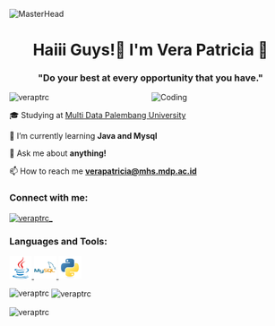 ![MasterHead](https://64.media.tumblr.com/37b5c0c6c5e192711f52f6b69c0c9981/tumblr_p9m67p5yW71x1gtnwo4_r1_1280.gifv)
<h1 align="center">Haiii Guys!👋 I'm Vera Patricia 🤎</h1>
<h3 align="center">"Do your best at every opportunity that you have."</h3>
<img align="right" alt="Coding" width="250" src="https://tutorialaplikasi.com/wp-content/uploads/2016/09/Animasi-bergerak-spongeboob.gif"

<p align="left"> <img src="https://komarev.com/ghpvc/?username=veraptrc&label=Profile%20views&color=0e75b6&style=flat" alt="veraptrc" /> </p>

🎓 Studying at [Multi Data Palembang University](https://mdp.ac.id/)

🌱 I’m currently learning **Java and Mysql**

💬 Ask me about **anything!**

📫 How to reach me **verapatricia@mhs.mdp.ac.id**

<h3 align="left">Connect with me:</h3>
<p align="left">
<a href="https://instagram.com/veraptrc_" target="blank"><img align="center" src="https://raw.githubusercontent.com/rahuldkjain/github-profile-readme-generator/master/src/images/icons/Social/instagram.svg" alt="veraptrc_" height="30" width="40" /></a>
</p>

<h3 align="left">Languages and Tools:</h3>
<p align="left"> <a href="https://www.java.com" target="_blank" rel="noreferrer"> <img src="https://raw.githubusercontent.com/devicons/devicon/master/icons/java/java-original.svg" alt="java" width="40" height="40"/> </a> <a href="https://www.mysql.com/" target="_blank" rel="noreferrer"> <img src="https://raw.githubusercontent.com/devicons/devicon/master/icons/mysql/mysql-original-wordmark.svg" alt="mysql" width="40" height="40"/> </a> <a href="https://www.python.org" target="_blank" rel="noreferrer"> <img src="https://raw.githubusercontent.com/devicons/devicon/master/icons/python/python-original.svg" alt="python" width="40" height="40"/> </a> </p>

<p><img align="left" src="https://github-readme-stats.vercel.app/api/top-langs?username=veraptrc&show_icons=true&locale=en&layout=compact" alt="veraptrc" /></p>

<p>&nbsp;<img align="center" src="https://github-readme-stats.vercel.app/api?username=veraptrc&show_icons=true&locale=en" alt="veraptrc" /></p>

<p><img align="center" src="https://github-readme-streak-stats.herokuapp.com/?user=veraptrc&" alt="veraptrc" /></p>

